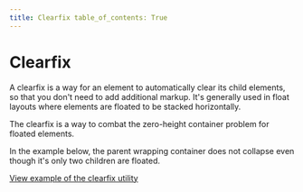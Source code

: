 ```yaml
---
title: Clearfix table_of_contents: True
---
```


# Clearfix

A clearfix is a way for an element to automatically clear its child elements, so that you don't need to add additional markup. It's generally used in float layouts where elements are floated to be stacked horizontally.

The clearfix is a way to combat the zero-height container problem for floated elements.

In the example below, the parent wrapping container does not collapse even though it's only two children are floated.

<a href="https://vanilla-framework.github.io/vanilla-framework/examples/utilities/clearfix/"
    class="js-example">
    View example of the clearfix utility
</a>
